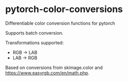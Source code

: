 # pytorch-color-conversions
Differentiable color conversion functions for pytorch

Supports batch conversion.

Transformations supported:

- RGB -> LAB
- LAB -> RGB

Based on conversions from skimage.color and https://www.easyrgb.com/en/math.php.
